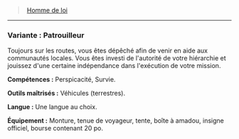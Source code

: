 ﻿---
!SubBackgroundItem
Abilities: Perspicacité, Survie.
MasteredTools: Véhicules (terrestres).
MasteredLanguages: Une langue au choix.
Equipment: Monture, tenue de voyageur, tente, boîte à amadou, insigne officiel, bourse contenant 20 po.
Id: background_hommedeloi_hd.md#variante--patrouilleur
ParentLink: background_hommedeloi_hd.md#homme-de-loi
Name: 'Variante : Patrouilleur'
ParentName: Homme de loi
NameLevel: 3
Attributes: {}
Description: >+
  Toujours sur les routes, vous êtes dépêché afin de venir en aide aux communautés locales. Vous êtes investi de l'autorité de votre hiérarchie et jouissez d'une certaine indépendance dans l'exécution de votre mission.

---
> [Homme de loi](hd_background_hommedeloi.md)

---

### Variante : Patrouilleur

Toujours sur les routes, vous êtes dépêché afin de venir en aide aux communautés locales. Vous êtes investi de l'autorité de votre hiérarchie et jouissez d'une certaine indépendance dans l'exécution de votre mission.

**Compétences :** Perspicacité, Survie.

**Outils maîtrisés :** Véhicules (terrestres).

**Langue :** Une langue au choix.

**Équipement :** Monture, tenue de voyageur, tente, boîte à amadou, insigne officiel, bourse contenant 20 po.

